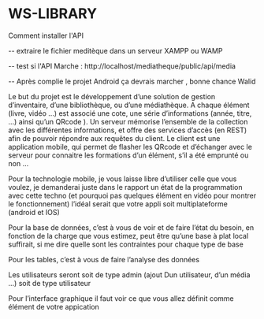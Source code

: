 # WS-LIBRARY


Comment installer l'API

-- extraire le fichier meditèque dans un serveur XAMPP ou WAMP

-- test si l'API Marche :  http://localhost/mediatheque/public/api/media

-- Après complie le projet Android ça devrais marcher , bonne chance Walid



Le but du projet est le développement d’une solution de gestion d’inventaire, d’une bibliothèque, ou d’une médiathèque. 
A chaque élément (livre, vidéo …) est associé une cote, 
une série d’informations (année, titre, …) ainsi qu’un QRcode ). 
Un serveur mémorise l’ensemble de la collection avec les différentes informations, 
et offre des services d’accès (en REST) afin de pouvoir répondre aux requêtes du client.
Le client est une application mobile, qui permet de flasher les QRcode et d’échanger avec le serveur
pour connaitre les formations d’un élément, s’il a été emprunté ou non …

Pour la technologie mobile, je vous laisse libre d’utiliser celle que vous voulez, 
je demanderai juste dans le rapport un état de la programmation avec 
cette techno (et pourquoi pas quelques élément en vidéo pour montrer le fonctionnement) l’idéal serait que votre appli 
soit multiplateforme (android et IOS)

Pour la base de données, c’est à vous de voir et de faire l’état du besoin,
en fonction de la charge que vous estimez, peut être qu’une base à plat local suffirait,
si me dire quelle sont les contraintes pour chaque type de base

Pour les tables, c’est à vous de faire l’analyse des données

Les utilisateurs seront soit de type admin (ajout Dun utilisateur, d’un média …) soit de type utilisateur

Pour l’interface graphique il faut voir ce que vous allez définit comme élément de votre appication
